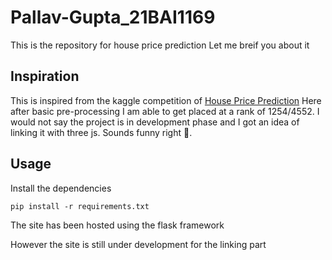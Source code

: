 # Pallav-Gupta_21BAI1169
This is the repository for house price prediction
Let me breif you about it

## Inspiration
This is inspired from the kaggle competition of [House Price Prediction](https://www.kaggle.com/competitions/house-prices-advanced-regression-techniques)
Here after basic pre-processing I am able to get placed at a rank of 1254/4552.
I would not say the project is in development phase and I got an idea of linking it with three js.
Sounds funny right 🤯.

## Usage
Install the dependencies

```pip install -r requirements.txt```

The site has been hosted using the flask framework

However the site is still under development for the linking part
